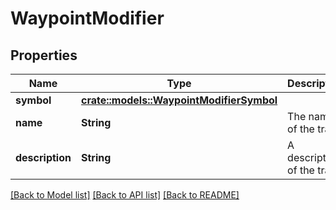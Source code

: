 # WaypointModifier

## Properties

Name | Type | Description | Notes
------------ | ------------- | ------------- | -------------
**symbol** | [**crate::models::WaypointModifierSymbol**](WaypointModifierSymbol.md) |  | 
**name** | **String** | The name of the trait. | 
**description** | **String** | A description of the trait. | 

[[Back to Model list]](../README.md#documentation-for-models) [[Back to API list]](../README.md#documentation-for-api-endpoints) [[Back to README]](../README.md)



